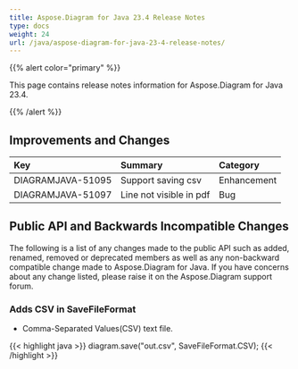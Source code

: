 ```yaml
---
title: Aspose.Diagram for Java 23.4 Release Notes
type: docs
weight: 24
url: /java/aspose-diagram-for-java-23-4-release-notes/
---
```


{{% alert color="primary" %}}

This page contains release notes information for Aspose.Diagram for Java 23.4.

{{% /alert %}}
## **Improvements and Changes**

|**Key**|**Summary**|**Category**|
| :- | :- | :- |
|DIAGRAMJAVA-51095|Support saving csv|Enhancement|
|DIAGRAMJAVA-51097|Line not visible in pdf|Bug|

## **Public API and Backwards Incompatible Changes**
The following is a list of any changes made to the public API such as added, renamed, removed or deprecated members as well as any non-backward compatible change made to Aspose.Diagram for Java. If you have concerns about any change listed, please raise it on the Aspose.Diagram support forum.
### **Adds CSV in SaveFileFormat**
- Comma-Separated Values(CSV) text file.

{{< highlight java >}}
diagram.save("out.csv", SaveFileFormat.CSV);
{{< /highlight >}}
